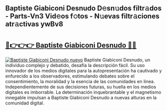 ## Baptiste Giabiconi Desnudo D𝚎sn𝚞dos filtr𝚊dos - Parts-Vn3 Vid𝚎os f𝚘tos - N𝚞evas filtr𝚊ciones atr𝚊ctivas ywBv8

# <h2><a href="http://mbbeclo.tromn.icu/?c=Baptiste+Giabiconi+Desnudo">🔗👉👉👉 Baptiste Giabiconi Desnudo 🔗🔗</a></h2>

[![Baptiste Giabiconi Desnudo nuevo](https://i.imgur.com/pEAQMta.gif)](http://mbbeclo.tromn.icu/?c=Baptiste+Giabiconi+Desnudo)
Baptiste Giabiconi Desnudo, un individuo complejo y debatido, desafía la descripción fácil. Su uso innovador de los medios digitales para la autopresentación ha cautivado y enfurecido a los observadores, estimulando debates sobre el consentimiento, la moralidad y la esencia de las comunidades en línea. Independientemente de sus decisiones futuras, su huella en los medios digitales es imborrable. La determinación inquebrantable y el magnetismo innegable impulsan a Baptiste Giabiconi Desnudo a nuevas alturas en la comunidad digital.
